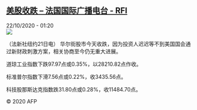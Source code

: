 <!--1603331711000-->
[美股收跌 – 法国国际广播电台 - RFI](http://www.rfi.fr//cn/contenu/20201022-%E7%BE%8E%E8%82%A1%E6%94%B6%E8%B7%8C)
------

<div>22/10/2020 - 01:20</div><img src="https://s.rfi.fr/media/display/dd966f8e-13f6-11eb-85ef-005056bff430/w:310/p:16x9/eco0001b.201022072004.jpg"><div class="t-content__body u-clearfix"><p>（法新社纽约21日电）    华尔街股市今天收跌，因为投资人迟迟等不到美国国会通过新财政刺激方案，相关协商至今仍无重大进展。</p><p>    道琼工业指数下跌97.97点或0.35%，以28210.82点作收。</p><p>    标准普尔指数下滑7.56点或0.22%，收3435.56点。</p><p>    科技股那斯达克指数跌31.80点或0.28%，收11484.70点。</p><p class="t-copyright">© 2020 AFP</p>        </div>
